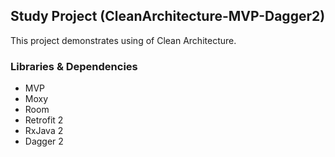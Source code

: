 ## Study Project (CleanArchitecture-MVP-Dagger2)
This project demonstrates using of Clean Architecture.
### Libraries & Dependencies
* MVP 
* Moxy
* Room
* Retrofit 2
* RxJava 2
* Dagger 2

